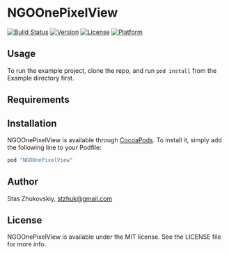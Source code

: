 # NGOOnePixelView

[![Build Status](https://www.bitrise.io/app/1dc9bc6f4365007a.svg?token=ia3Uy4N4VC60Wx5fABi4MA)](https://www.bitrise.io/app/1dc9bc6f4365007a)
[![Version](https://img.shields.io/cocoapods/v/NGOOnePixelView.svg?style=flat)](http://cocoapods.org/pods/NGOOnePixelView)
[![License](https://img.shields.io/cocoapods/l/NGOOnePixelView.svg?style=flat)](http://cocoapods.org/pods/NGOOnePixelView)
[![Platform](https://img.shields.io/cocoapods/p/NGOOnePixelView.svg?style=flat)](http://cocoapods.org/pods/NGOOnePixelView)

## Usage

To run the example project, clone the repo, and run `pod install` from the Example directory first.

## Requirements

## Installation

NGOOnePixelView is available through [CocoaPods](http://cocoapods.org). To install
it, simply add the following line to your Podfile:

```ruby
pod "NGOOnePixelView"
```

## Author

Stas Zhukovskiy, stzhuk@gmail.com

## License

NGOOnePixelView is available under the MIT license. See the LICENSE file for more info.
